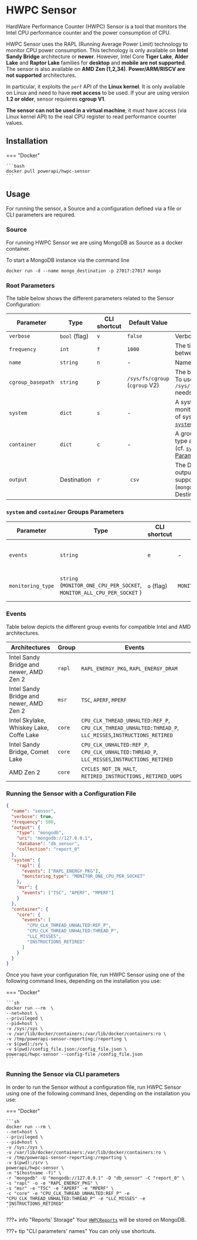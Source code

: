 # HWPC Sensor

HardWare Performance Counter (HWPC) Sensor is a tool that monitors the Intel CPU
performance counter and the power consumption of CPU.

HWPC Sensor uses the RAPL (Running Average Power Limit) technology to monitor CPU
power consumption. This technology is only available on **Intel Sandy Bridge**
architecture or **newer**. However, Intel Core **Tiger Lake**, **Alder Lake** and **Raptor Lake** families for **desktop** and **mobile** **are not supported**. The sensor is also available on **AMD Zen (1,2,34)**. **Power/ARM/RISCV are not supported** architectures.

In particular, it exploits the `perf` API of the **Linux kernel**. It is only available on Linux
and need to have **root access** to be used. If your are using version **1.2 or older**, sensor requieres **cgroup V1**.

**The sensor can not be used in a virtual machine**, it must have access (via Linux
kernel API) to the real CPU register to read performance counter values.

## Installation

=== "Docker"

    ```bash
    docker pull powerapi/hwpc-sensor
    ```

## Usage

For running the sensor, a Source and a configuration defined via a file or CLI parameters are required.

### Source

For running HWPC Sensor we are using MongoDB as Source as a docker container.

To start a MongoDB instance via the command line

```
docker run -d --name mongo_destination -p 27017:27017 mongo
```

### Root Parameters

The table below shows the different parameters related to the Sensor Configuration:

| Parameter                | Type   | CLI shortcut  | Default Value                                      | Description                             |
| -------------            | -----  | ------------- | -------------                                      | ------------------------------------    |
|`verbose`                 | `bool` (flag) | `v`             | `false`                                            | Verbose or quiet mode                   |
|`frequency`                 | `int` | `f`             | `1000`                                            | The time in milliseconds between two reports                   |
|`name`                 | `string` | `n`             | -                                            | Name of the sensor                   |
|`cgroup_basepath`                 | `string` | `p`             | `/sys/fs/cgroup` (`cgroup` V2)       |  The base path for `cgroups`. To use `cgroup` V1 `/sys/fs/cgroup/perf_event` needs to be used as value                   |
|`system`                 | `dict` | `s`             | -                                            | A system group with a monitoring type and a list of system events (cf. [`system` Group Parameters](hwpc-sensor.md#system-and-container-groups-parameters))                   |
|`container`                 | `dict` | `c`          | -                                            | A group with a monitoring type and a list of  events (cf. [`system` Group Parameters](hwpc-sensor.md#system-and-container-groups-parameters))                   |
|`output`                 | Destination | `r`             | ` csv`                                            | The Destination used as output. The Sensor only supports [MongoDB](../database/sources_destinations.md#mongodb) (`mongodb`) and [CSV](../database/sources_destinations.md#csv) (`csv`) as Destination.                    |



### `system` and `container` Groups Parameters

| Parameter                | Type   | CLI shortcut  | Default Value                                      | Description                             |
| -------------            | -----  | ------------- | -------------                                      | ------------------------------------    |
|`events`     | `string`   | `e`           | -                                             | List of events to be monitored. As CLI parameter, each event is indicated with `e`                    |
|`monitoring_type`     | `string` (`MONITOR_ONE_CPU_PER_SOCKET`, `MONITOR_ALL_CPU_PER_SOCKET` )    | `o` (flag)          |  `MONITOR_ALL_CPU_PER_SOCKET`                                             | The monitoring type. If `o` is specified as CLI parameter, `MONITOR_ONE_CPU_PER_SOCKET` is used as type   

### Events

Table below depicts the different group events for compatible Intel and AMD architectures.

| Architectures                | Group   | Events        |
| -------------               | -----   | ------------- |
|Intel Sandy Bridge and newer, AMD Zen 2  | `rapl`  | `RAPL_ENERGY_PKG`, `RAPL_ENERGY_DRAM`|
|Intel Sandy Bridge and newer, AMD Zen 2  | `msr`  | `TSC`, `APERF`, `MPERF`|
|Intel Skylake, Whiskey Lake, Coffe Lake| `core` | `CPU_CLK_THREAD_UNHALTED:REF_P`, `CPU_CLK_THREAD_UNHALTED:THREAD_P`, `LLC_MISSES`,`INSTRUCTIONS_RETIRED`|
|Intel Sandy Bridge, Comet Lake | `core` | `CPU_CLK_UNHALTED:REF_P`, `CPU_CLK_UNHALTED:THREAD_P`, `LLC_MISSES`,`INSTRUCTIONS_RETIRED`|
|AMD Zen 2 | `core`| `CYCLES_NOT_IN_HALT`, `RETIRED_INSTRUCTIONS` , `RETIRED_UOPS`|


### Running the Sensor with a Configuration File

```json
{
  "name": "sensor",
  "verbose": true,
  "frequency": 500,
  "output": {
    "type": "mongodb",
    "uri": "mongodb://127.0.0.1",
    "database": "db_sensor",
    "collection": "report_0"
  },
  "system": {
    "rapl": {
      "events": ["RAPL_ENERGY_PKG"],
      "monitoring_type": "MONITOR_ONE_CPU_PER_SOCKET"
    },
    "msr": {
      "events": ["TSC", "APERF", "MPERF"]
    }
  },
  "container": {
    "core": {
      "events": [
        "CPU_CLK_THREAD_UNHALTED:REF_P",
        "CPU_CLK_THREAD_UNHALTED:THREAD_P",
        "LLC_MISSES",
        "INSTRUCTIONS_RETIRED"
      ]
    }
  }
}
```

Once you have your configuration file, run HWPC Sensor using one of the following command lines, depending on the installation you use:

=== "Docker"

    ```sh
    docker run --rm  \
    --net=host \
    --privileged \
    --pid=host \
    -v /sys:/sys \
    -v /var/lib/docker/containers:/var/lib/docker/containers:ro \
    -v /tmp/powerapi-sensor-reporting:/reporting \
    -v $(pwd):/srv \
    -v $(pwd)/config_file.json:/config_file.json \
    powerapi/hwpc-sensor --config-file /config_file.json
    ```

### Running the Sensor via CLI parameters

In order to run the Sensor without a configuration file, run HWPC Sensor using one of the following command lines, depending on the installation you use:

=== "Docker"

    ```sh
    docker run --rm \
    --net=host \
    --privileged \
    --pid=host \
    -v /sys:/sys \
    -v /var/lib/docker/containers:/var/lib/docker/containers:ro \
    -v /tmp/powerapi-sensor-reporting:/reporting \
    -v $(pwd):/srv \
    powerapi/hwpc-sensor \
    -n "$(hostname -f)" \
    -r "mongodb" -U "mongodb://127.0.0.1" -D "db_sensor" -C "report_0" \
    -s "rapl" -o -e "RAPL_ENERGY_PKG" \
    -s "msr" -e "TSC" -e "APERF" -e "MPERF" \
    -c "core" -e "CPU_CLK_THREAD_UNHALTED:REF_P" -e "CPU_CLK_THREAD_UNHALTED:THREAD_P" -e "LLC_MISSES" -e "INSTRUCTIONS_RETIRED"
    ```



???+ info "Reports' Storage"
    Your [`HWPCReports`](../reports/reports.md#hwpc-report) will be stored on MongoDB.

???+ tip "CLI parameters' names"
    You can only use shortcuts.
